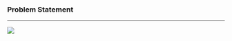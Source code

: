 ### Problem Statement

------------

![](https://raw.githubusercontent.com/shaheemMPM/Hackerrank-Algorithms-Solutions/master/.github/images/16_1.png)
